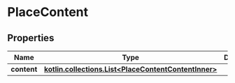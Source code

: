 
# PlaceContent

## Properties
Name | Type | Description | Notes
------------ | ------------- | ------------- | -------------
**content** | [**kotlin.collections.List&lt;PlaceContentContentInner&gt;**](PlaceContentContentInner.md) |  |  [optional]



